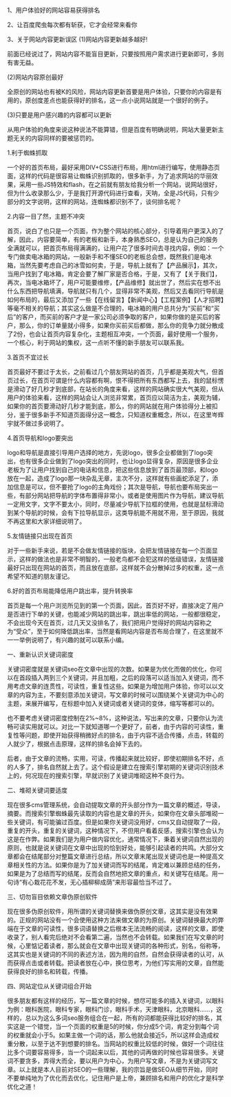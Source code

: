 1、用户体验好的网站容易获得排名

2、让百度爬虫每次都有斩获，它才会经常来看你

3、关于网站内容更新误区
(1)网站内容更新越多越好!

前面已经说过了，网站内容不能盲目更新，只要按照用户需求进行更新即可，多则有害无益。

(2)网站内容原创最好

全原创的网站也有被K的风险，网站内容更新首要是用户体验，只要你的内容是有用的，原创度差点也能获得好的排名，这一点小说网站就是一个很好的例子。

(3)只要是用户感兴趣的内容都可以更新

从用户体验的角度来说这种说法不能算错，但是百度有明确说明，网站大量更新主题无关的内容同样的要被惩罚的。


1.利于蜘蛛抓取

一个好的首页布局，最好采用DIV+CSS进行布局，用html进行编写，使用静态页面，这样的代码是很容易让蜘蛛识别抓取的，很多新手，为了追求网站的华丽效果，采用一些JS特效和flash，在之前就有朋友给我分析一个网站，说网站很好，但为什么收录那么少，于是我打开源代码进行查看，天呐，全是JS代码，只有少部分的文字说明，这样的网站，连蜘蛛都识别不了，谈何排名呢？

2.内容一目了然，主题不冲突

首页，说白了也只是一个页面，作为整个网站的核心部分，引导着用户更深入的了解，因此，内容要简单，有的老板和新手，本身熟悉SEO，总是认为自己的服务全满就可以，把首页布局得满满的，让用户花了很多时间去寻找内容，例如：一个专门做卖电冰箱的网站，一般新手和不懂SEO的老板总会想，既然我们是电冰箱，当然先要考虑自己的冰雪如何卖，于是，导航上就有了【产品展示】，其次，当用户找到了电冰箱，肯定会要了解厂家是否合格，于是，又有了【关于我们】，再次，当电冰箱坏了，用户可能要维修，【产品维修】就出世了，然后实在想不出什么东西把导航填满，导航就只有几个，显得非常不美观，然后又去看同行导航是如何布局的，最后又添加了一些【在线留言】【新闻中心】【工程案例】【人才招聘】等毫不相关的导航；其实这么做是不合理的，电冰箱的用户总共分为“买前”和“买后”的客户，而买前的客户才是一家公司必须争取的客户，如果你做的是买后的客户，那么，你的订单量就小得多，如果你买前买后都做，那么你的竞争力就分散成了2份，也会让首页内容复杂化，主题相互冲突，一个页面，最好使用一个服务，一个核心，利于网站的集权，这一点听不懂的新手朋友可以联系我。

3.首页不宜过长

首页最好不要过于太长，之前看过几个朋友网站的首页，几乎都是美观大气，但首页过长，在首页可谓是什么内容都有啊，恨不得把所有东西都写上去，我的鼠标愣是滑动了好几秒才到底部，在站长的角度来看，这样的网站确实很大气美观，但从用户的体验来看，这样的网站会让人浏览非常累，首页应以简洁为主，美观为辅，如果你的首页要滑动好几秒才能到底，那么，你的网站就在用户体验得分上被扣分，鉴于很多新手不知道页面得分这一概念，只知道权重概念，所以，在这里岑辉宇就不做过多说明了。

4.首页导航和logo要突出

logo和导航是直接引导用户选择的地方，先说logo，很多企业都做到了logo突出，也有很多企业做到了logo突出的同时，也让logo显得复杂，原因是很多企业老板为了让用户找到自己的电话和信息，把这些信息放到了首页最顶部，和logo放在一起，造成了logo那一块杂乱无章，主次不分，这样就有些画蛇添足了，添加信息是可以，但不要抢了logo的主角戏份；其次是导航，导航也要布局突出一些，有部分网站把导航的字体布置得非常小，或者是使用图片作为导航，建议导航一定用文字，文字不要太小，同时，尽量减少导航下拉框的使用，也就是鼠标滑动到某个导航的时候，会有下拉导航显示，这类导航能不用就不用，至于原因，我就不再这里和大家详细说明了。

5.友情链接只出现在首页

对于一些新手来说，若是不会做友情链接的版块，会把友情链接在每一个页面显示，这样的做法也是非常不明智的，一般老鸟都不会犯这样的低级错误，友情链接最好只出现在网站的首页，而且放在底部，这样就不会分散掉过多的权重，这一点希望不知道的朋友谨记。

6.好的首页布局能降低用户跳出率，提升转换率

首页是每一个用户浏览所见到的第一个页面，因此，首页好不好，直接决定了用户是否进行下单的关键，也能减少网站的跳出率，跳出率低的网站，一般都很稳定，不会出现今天在首页，过几天又没排名了，我们把用户觉得好的网站内容称之为“受众”，至于如何降低跳出率，当然是看网站内容是否布局合理了，在这里就不一一举例说明了，有兴趣的就可以联系小编。


一、重新认识关键词密度

关键词密度就是关键词seo在文章中出现的次数。如果是为优化而做的优化，你可以在首段插入两到三个关键词，并且加粗，之后的段落可以适当加入关键词，而不用考虑文章的连贯性，可读性，重复性这些。如果是为增加用户体验，你可以以文章的内容为主，不要刻意添加关键词，写文章的时候可以围绕某个关键词为中心的主题，来展开编写，在标题中加入关键词或者关键词的变体，缩写等都可以的。

也不要考虑关键词密度控制在2%~8%，这种说法，写出来的文章，只要你认为流畅可读实用就可以。对比一下就知道哪一个更好了，前者，由于内容的可读性，重复性等问题，即使开始获得稍微好点的排名，由于内容不适合传播，点击，转载的人就少了，根据点击原理，这样的排名会掉下去的。

后者，由于文章的流畅，实用，可读，传播起来就比较好，即使初期排名不好，点的人多了，排名自然就上去了。这个假设是建立在搜索引擎初期的关键词识别技术上的，何况现在的搜索引擎，早就识别了关键词堆砌这种不良行为。

二、堆砌关键词要适度

现在很多cms管理系统，会自动提取文章的开头部分作为一篇文章的概述，导读，摘要。而搜索引擎蜘蛛最先读取的内容也是文章的开头，如果你在文章头部堆砌一些关键词，有可能骗过百度。但是如果你关键词没用好，cms又自动提取了一段，重复的开头，重复的关键词，这种情况下，不但用户看着反感，搜索引擎也会认为这是在作弊。如果我们是为用户做内容优化，通常情况下，秉着关键词自然出现的原则，也就是说关键词在文章中出现的恰到好处，能够引起读者的共鸣。大部分文章都会在结尾部分对整篇文章进行总结，所以文章末尾出现关键词也是一种提高文章相关性的方法。如果你是为了加关键词而写的结尾，肯定难以兼顾总结的任务，如果是为了总结而写的结尾，反而会自然地把文章的重点，和关键写在结尾。用一句诗“有心栽花花不发，无心插柳柳成荫”来形容最恰当不过了。

三、切勿盲目依赖文章伪原创软件

现在很多伪原创软件，用所谓的关键词替换来做伪原创文章，这其实是没有效果的。正规的网站没有一个会使用这种方法来做文章的为原创。关键词替换最大的弊端在于文章的可读性，很多词语替换之后根本无法流畅的阅读，这样的文章，即使收录了，别人看完后绝对不会看第二遍，当然也不会转载。如果我们在写文章的时候，心里惦记着读者，那么就会在文章中出现关键词的各种形式，别名，俗称等，这其实也是关键词的不同的表述方法，因为用的自然，自然会获得读者的认可，从而获得点击或者转载。把读者放在心中，换位思考，为他们写实用的文章，自然能获得良好的排名和转载，传播。

四、网站定位从关键词组合开始

很多朋友都有这样的经历，写一篇文章的时候，想尽可能多的插入关键词，以眼科为例：眼科医院，眼科专家，眼科门诊，眼科手术，天津眼科，北京眼科……，这样的，总以为这么多词seo服务组合在一起，所有的词都能获得比较好的排名，其实这是一个错觉，当一个页面的权重是5的时候，你分成5个词，肯定分到每个词的权重就会小于5。如果主做一个词的话，那么他就会接近5，所以这样会造成权重分散，以至于达不到想要的排名。当网站的权重比较低的时候，做好一个词往往比多个词要容易得多，当一个词起来以后，其他的词再做的时候也容易很多。关键词不要贪多，弄得大而全，要以用户为中心，为用户写文章，不是为关键词写文章。以上就是本人目前对SEO的一些理解，我的宗旨是做SEO从细节开始，同时不要单纯地为了优化而去优化，记住用户是上帝，兼顾排名和用户的优化才是科学优化之道！